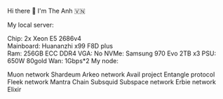  Hi there 👋 I'm The Anh 🇻🇳      
                                                
My local server:             
    
Chip: 2x Xeon E5 2686v4  
Mainboard: Huananzhi x99 F8D plus      
Ram: 256GB ECC DDR4 
VGA: No
NVMe: Samsung 970 Evo 2TB x3
PSU: 650W 80gold
Wan: 1Gbps*2
My node:

Muon network
Shardeum
Arkeo network
Avail project
Entangle protocol
Fleek network
Mantra Chain
Subsquid
Subspace network
Erbie network
Elixir



